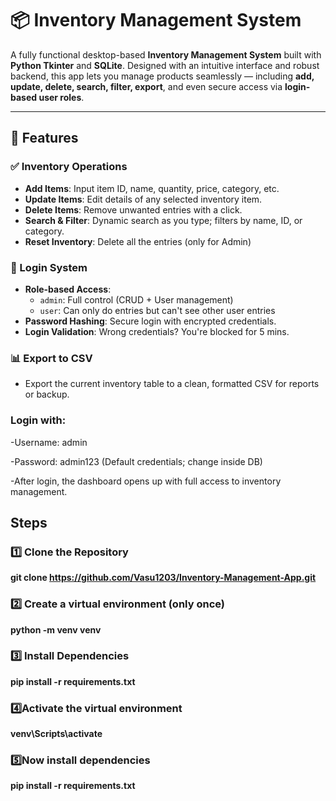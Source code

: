# 📦 Inventory Management System

A fully functional desktop-based **Inventory Management System** built with **Python Tkinter** and **SQLite**. Designed with an intuitive interface and robust backend, this app lets you manage products seamlessly — including **add, update, delete, search, filter, export**, and even secure access via **login-based user roles**.

---

## 🔧 Features

### ✅ Inventory Operations
- **Add Items**: Input item ID, name, quantity, price, category, etc.
- **Update Items**: Edit details of any selected inventory item.
- **Delete Items**: Remove unwanted entries with a click.
- **Search & Filter**: Dynamic search as you type; filters by name, ID, or category.
- **Reset Inventory**: Delete all the entries (only for Admin)

### 👥 Login System
- **Role-based Access**:  
  - `admin`: Full control (CRUD + User management)  
  - `user`: Can only do entries but can't see other user entries
- **Password Hashing**: Secure login with encrypted credentials.
- **Login Validation**: Wrong credentials? You're blocked for 5 mins.

### 📊 Export to CSV
- Export the current inventory table to a clean, formatted CSV for reports or backup.

### Login with:

-Username: admin

-Password: admin123 (Default credentials; change inside DB)

-After login, the dashboard opens up with full access to inventory management.

## Steps

### 1️⃣ Clone the Repository
**git clone https://github.com/Vasu1203/Inventory-Management-App.git**

### 2️⃣ Create a virtual environment (only once)
**python -m venv venv**

### 3️⃣ Install Dependencies
**pip install -r requirements.txt**

### 4️⃣Activate the virtual environment
**venv\Scripts\activate**

### 5️⃣Now install dependencies
**pip install -r requirements.txt**
